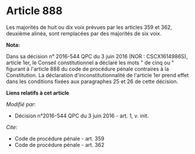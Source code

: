 # Article 888

Les majorités de huit ou dix voix prévues par les articles 359 et 362, deuxième alinéa, sont remplacées par des majorités de
six voix.

**Nota:**

Dans sa décision n° 2016-544 QPC du 3 juin 2016 (NOR : CSCX1614986S), article 1er, le Conseil constitutionnel a déclaré les
mots " de cinq ou " figurant à l'article 888 du code de procédure pénale contraires à la Constitution. La déclaration
d'inconstitutionnalité de l'article 1er prend effet dans les conditions fixées aux paragraphes 25 et 26 de cette décision.

**Liens relatifs à cet article**

_Modifié par_:

  - Décision n°2016-544 QPC du 3 juin 2016 - art. 1, v. init.

_Cite_:

  - Code de procédure pénale - art. 359
  - Code de procédure pénale - art. 362
